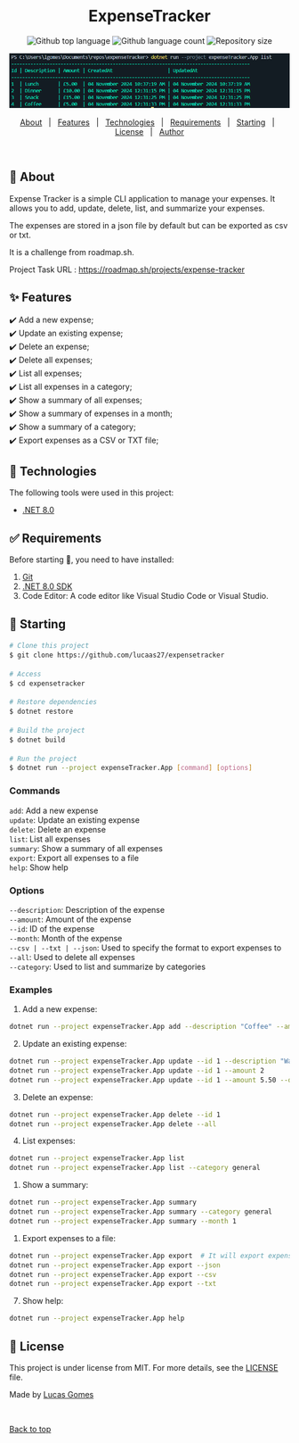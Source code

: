 <div align="center" id="top">
&#xa0;
  <!-- <a href="https://expensetracker.netlify.app">Demo</a> -->
</div>

<h1 align="center">ExpenseTracker</h1>

<p align="center">
  <img alt="Github top language" src="https://img.shields.io/github/languages/top/lucaas27/expensetracker?color=56BEB8">

  <img alt="Github language count" src="https://img.shields.io/github/languages/count/lucaas27/expensetracker?color=56BEB8">

  <img alt="Repository size" src="https://img.shields.io/github/repo-size/lucaas27/expensetracker?color=56BEB8">

</p>
<img src="./image.png" alt="Preview Image">

<!-- Status -->

<!-- <h4 align="center">
	🚧  ExpenseTracker 🚀 Under construction...  🚧
</h4>

<hr> -->

<p align="center">
  <a href="#dart-about">About</a> &#xa0; | &#xa0;
  <a href="#sparkles-features">Features</a> &#xa0; | &#xa0;
  <a href="#rocket-technologies">Technologies</a> &#xa0; | &#xa0;
  <a href="#white_check_mark-requirements">Requirements</a> &#xa0; | &#xa0;
  <a href="#checkered_flag-starting">Starting</a> &#xa0; | &#xa0;
  <a href="#memo-license">License</a> &#xa0; | &#xa0;
  <a href="https://github.com/lucaas27" target="_blank">Author</a>
</p>

<br>

## :dart: About

Expense Tracker is a simple CLI application to manage your expenses. It allows you to add, update, delete, list, and summarize your expenses.

The expenses are stored in a json file by default but can be exported as csv or txt.

It is a challenge from roadmap.sh.

Project Task URL : https://roadmap.sh/projects/expense-tracker

## :sparkles: Features

:heavy_check_mark: Add a new expense;\
:heavy_check_mark: Update an existing expense;\
:heavy_check_mark: Delete an expense;\
:heavy_check_mark: Delete all expenses;\
:heavy_check_mark: List all expenses;\
:heavy_check_mark: List all expenses in a category;\
:heavy_check_mark: Show a summary of all expenses;\
:heavy_check_mark: Show a summary of expenses in a month;\
:heavy_check_mark: Show a summary of a category;\
:heavy_check_mark: Export expenses as a CSV or TXT file;

## :rocket: Technologies

The following tools were used in this project:

- [.NET 8.0](https://dotnet.microsoft.com/download/dotnet/8.0)

## :white_check_mark: Requirements

Before starting :checkered_flag:, you need to have installed:

1.  [Git](https://git-scm.com)
2.  [.NET 8.0 SDK](https://dotnet.microsoft.com/download/dotnet/8.0)
3.  Code Editor: A code editor like Visual Studio Code or Visual Studio.

## :checkered_flag: Starting

```bash
# Clone this project
$ git clone https://github.com/lucaas27/expensetracker

# Access
$ cd expensetracker

# Restore dependencies
$ dotnet restore

# Build the project
$ dotnet build

# Run the project
$ dotnet run --project expenseTracker.App [command] [options]

```

### Commands

`add`: Add a new expense\
`update`: Update an existing expense\
`delete`: Delete an expense\
`list`: List all expenses\
`summary`: Show a summary of all expenses\
`export`: Export all expenses to a file\
`help`: Show help

### Options

`--description`: Description of the expense\
`--amount`: Amount of the expense\
`--id`: ID of the expense\
`--month`: Month of the expense\
`--csv | --txt | --json`: Used to specify the format to export expenses to\
`--all`: Used to delete all expenses\
`--category`: Used to list and summarize by categories

### Examples

1. Add a new expense:

```bash
dotnet run --project expenseTracker.App add --description "Coffee" --amount 2.50
```

2. Update an existing expense:

```bash
dotnet run --project expenseTracker.App update --id 1 --description "Water"
dotnet run --project expenseTracker.App update --id 1 --amount 2
dotnet run --project expenseTracker.App update --id 1 --amount 5.50 --description "Lunch"
```

3. Delete an expense:

```bash
dotnet run --project expenseTracker.App delete --id 1
dotnet run --project expenseTracker.App delete --all
```

4. List expenses:

```bash
dotnet run --project expenseTracker.App list
dotnet run --project expenseTracker.App list --category general
```

1. Show a summary:

```bash
dotnet run --project expenseTracker.App summary
dotnet run --project expenseTracker.App summary --category general
dotnet run --project expenseTracker.App summary --month 1
```

1. Export expenses to a file:

```bash
dotnet run --project expenseTracker.App export  # It will export expenses to a csv by default
dotnet run --project expenseTracker.App export --json
dotnet run --project expenseTracker.App export --csv
dotnet run --project expenseTracker.App export --txt
```

7. Show help:

```bash
dotnet run --project expenseTracker.App help
```

## :memo: License

This project is under license from MIT. For more details, see the [LICENSE](LICENSE) file.

Made by <a href="https://github.com/lucaas27" target="_blank">Lucas Gomes</a>

&#xa0;

<a href="#top">Back to top</a>
